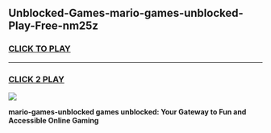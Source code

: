 
## Unblocked-Games-mario-games-unblocked-Play-Free-nm25z
<h3>
<a href="https://premium76.site?title=mario-games-unblocked&ref=20A">CLICK TO PLAY</a></h3>
<hr>

<h3>
<a href="https://premium76.site?title=mario-games-unblocked&ref=20A">CLICK 2 PLAY</a>
  
</h3>

<a href="https://premium76.site?title=mario-games-unblocked&ref=20A"><img src="https://clearcache.store/games.png"></a>


**mario-games-unblocked games unblocked: Your Gateway to Fun and Accessible Online Gaming**
